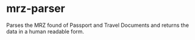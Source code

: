 # mrz-parser
Parses the MRZ found of Passport and Travel Documents and returns the data in a human readable form.
